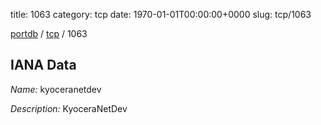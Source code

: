 title: 1063
category: tcp
date: 1970-01-01T00:00:00+0000
slug: tcp/1063

[portdb](/) / [tcp](/category/tcp.html) / 1063


## IANA Data

_Name:_ kyoceranetdev

_Description:_ KyoceraNetDev

